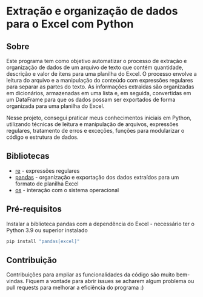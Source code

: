 # Extração e organização de dados para o Excel com Python

## Sobre
Este programa tem como objetivo automatizar o processo de extração e organização de dados de um arquivo de texto que contém quantidade, descrição e valor de itens para uma planilha do Excel. O processo envolve a leitura do arquivo e a manipulação do conteúdo com expressões regulares para separar as partes do texto. As informações extraidas são organizadas em dicionários, armazenadas em uma lista e, em seguida, convertidas em um DataFrame para que os dados possam ser exportados de forma organizada para uma planilha do Excel.

Nesse projeto, consegui praticar meus conhecimentos iniciais em Python, utilizando técnicas de leitura e manipulação de arquivos, expressões regulares, tratamento de erros e exceções, funções para modularizar o código e estrutura de dados.

## Bibliotecas

- [re](https://docs.python.org/pt-br/3/library/re.html) - expressões regulares
- [pandas](https://pandas.pydata.org/docs/user_guide/index.html) - organização e exportação dos dados extraídos para um formato de planilha Excel
- [os](https://docs.python.org/pt-br/3.13/library/os.html) - interação com o sistema operacional

## Pré-requisitos

Instalar a biblioteca pandas com a dependência do Excel - necessário ter o Python 3.9 ou superior instalado 

```bash
pip install "pandas[excel]"
```

## Contribuição
Contribuições para ampliar as funcionalidades da código são muito bem-vindas. Fiquem a vontade para abrir issues se acharem algum problema ou pull requests para melhorar a eficiência do programa :)
